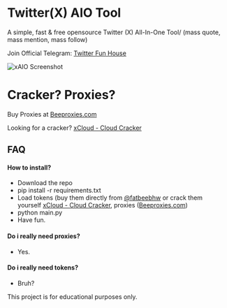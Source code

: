 # Twitter(X) AIO Tool
A simple, fast &amp; free opensource Twitter (X) All-In-One Tool/ (mass quote, mass mention, mass follow)

Join Official Telegram: [Twitter Fun House](https://t.me/twitterfunhouse)


![xAIO Screenshot](https://i.ibb.co/SrL0yzT/image.png)


# Cracker? Proxies?


Buy Proxies at [Beeproxies.com](https://t.me/buybee_bot)

Looking for a cracker? [xCloud - Cloud Cracker](https://t.me/twittercrack)



## FAQ

#### How to install?

- Download the repo
- pip install -r requirements.txt
- Load tokens  (buy them directly from [@fatbeebhw](https://t.me/fatbeebhw) or crack them yourself [xCloud - Cloud Cracker](https://t.me/twittercrack), proxies ([Beeproxies.com](https://t.me/buybee_bot))
- python main.py
- Have fun.

#### Do i really need proxies?

- Yes.

#### Do i really need tokens?

- Bruh?

This project is for educational purposes only.
